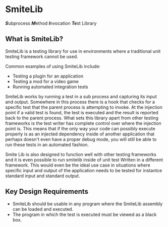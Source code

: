 # SmiteLib
***S***ubprocess ***M***ethod ***I***nvocation ***Te***st Library

## What is SmiteLib?
SmiteLib is a testing library for use in environments where a traditional unit testing framework cannot be used.

Common examples of using SmiteLib include:
* Testing a plugin for an application
* Testing a mod for a video game
* Running automated integration tests

SmiteLib works by running a test in a sub process and capturing its input and output.
Somewhere in this process there is a hook that checks for a specific test that the parent process is attempting to invoke.
At the injection point if a valid test is found, the test is executed and the result is reported back to the parent process.
What sets this library apart from other testing frameworks is the test writer has complete control over where the injection point is.
This means that if the only way your code can possibly execute properly is 
as an injected dependency inside of another application that perhaps doesn't even have a proper debug mode,
you will still be able to run these tests in an automated fashion.

Smite Lib is also designed to function well with other testing frameworks 
and it is even possible to run smitelib inside of unit test Written in a different framework.
This would even be the ideal use case in situations where specific input and output of the application 
needs to be tested for instantce standard input and standard output.

## Key Design Requirements
* SmiteLib should be usable in any program where the SmiteLib assembly can be loaded and executed.
* The program in which the test is executed must be viewed as a black box.


